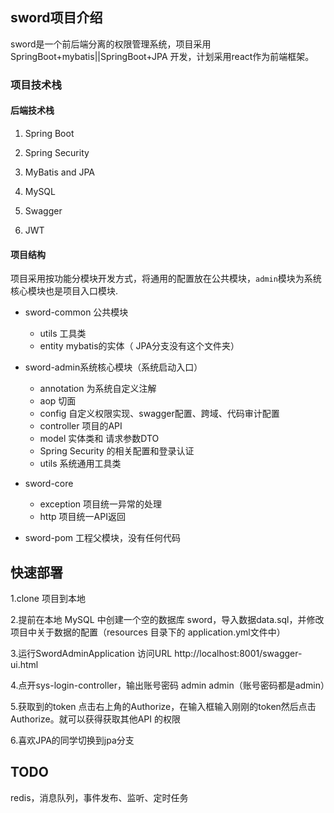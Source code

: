 ## sword项目介绍

sword是一个前后端分离的权限管理系统，项目采用 SpringBoot+mybatis||SpringBoot+JPA 开发，计划采用react作为前端框架。

### 项目技术栈

#### 后端技术栈

1. Spring Boot

2. Spring Security

3. MyBatis and JPA

4. MySQL

5. Swagger

6. JWT
   

#### 项目结构

项目采用按功能分模块开发方式，将通用的配置放在公共模块，`admin`模块为系统核心模块也是项目入口模块.

- sword-common 公共模块
  - utils 工具类
  - entity mybatis的实体（ JPA分支没有这个文件夹）


- sword-admin系统核心模块（系统启动入口）

  - annotation 为系统自定义注解
  - aop 切面
  - config 自定义权限实现、swagger配置、跨域、代码审计配置
  - controller 项目的API
  - model 实体类和 请求参数DTO
  - Spring Security 的相关配置和登录认证
  - utils 系统通用工具类
- sword-core

  -	exception 项目统一异常的处理
  - http 项目统一API返回
- sword-pom 工程父模块，没有任何代码

  

## 快速部署

1.clone 项目到本地

2.提前在本地 MySQL 中创建一个空的数据库 sword，导入数据data.sql，并修改项目中关于数据的配置（resources 目录下的 application.yml文件中）

3.运行SwordAdminApplication  访问URL http://localhost:8001/swagger-ui.html

4.点开sys-login-controller，输出账号密码  admin admin（账号密码都是admin）

5.获取到的token 点击右上角的Authorize，在输入框输入刚刚的token然后点击Authorize。就可以获得获取其他API 的权限

6.喜欢JPA的同学切换到jpa分支



## TODO

redis，消息队列，事件发布、监听、定时任务